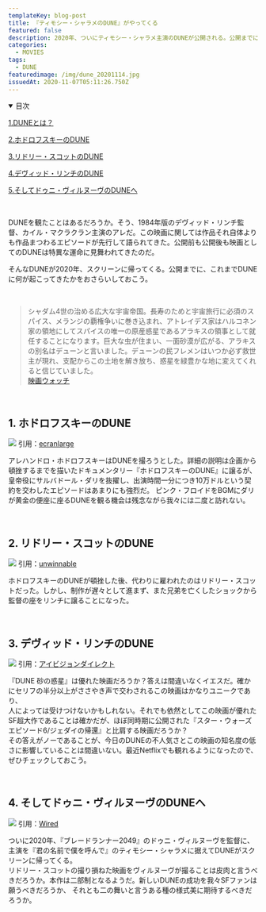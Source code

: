 ```yaml
---
templateKey: blog-post
title: 『ティモシー・シャラメのDUNE』がやってくる
featured: false
description: 2020年、ついにティモシー・シャラメ主演のDUNEが公開される。公開までに映画としてのDUNEが辿ってきた歴史をおさらいしておこう。
categories:
  - MOVIES
tags:
  - DUNE
featuredimage: /img/dune_20201114.jpg
issuedAt: 2020-11-07T05:11:26.750Z
---
```

<details open><summary>目次</summary>

[1.DUNEとは？](#1)

[2.ホドロフスキーのDUNE](#2)

[3.リドリー・スコットのDUNE](#3)

[4.デヴィッド・リンチのDUNE](#4)

[5.そしてドゥニ・ヴィルヌーヴのDUNEへ](#5)

</details>

<br>

<div id="1"></div>

DUNEを観たことはあるだろうか。そう、1984年版のデヴィッド・リンチ監督、カイル・マクラクラン主演のアレだ。この映画に関しては作品それ自体よりも作品まつわるエピソードが先行して語られてきた。公開前も公開後も映画としてのDUNEは特異な運命に見舞われてきたのだ。

そんなDUNEが2020年、スクリーンに帰ってくる。公開までに、これまでDUNEに何が起こってきたかをおさらいしておこう。

<br>

>シャダム4世の治める広大な宇宙帝国。長寿のためと宇宙旅行に必須のスパイス、メランジの覇権争いに巻き込まれ、アトレイデス家はハルコネン家の領地にしてスパイスの唯一の原産惑星であるアラキスの領事として就任することになります。巨大な虫が住まい、一面砂漠が広がる、アラキスの別名はデューンと言いました。デューンの民フレメンはいつか必ず救世主が現れ、支配からこの土地を解き放ち、惑星を緑豊かな地に変えてくれると信じていました。<br>
[映画ウォッチ](https://eiga-watch.com/dune/)

<br>

<div id="2"></div>

## 1. ホドロフスキーのDUNE


![](/img/dune_jow20201114.jpg)
引用：[ecranlarge](https://www.ecranlarge.com/films/953138-jodorowsky-s-dune/photos)
<br>

アレハンドロ・ホドロフスキーはDUNEを撮ろうとした。詳細の説明は企画から頓挫するまでを描いたドキュメンタリー『ホドロフスキーのDUNE』に譲るが、皇帝役にサルバドール・ダリを抜擢し、出演時間一分につき10万ドルという契約を交わしたエピソードはあまりにも強烈だ。
ピンク・フロイドをBGMにダリが黄金の便座に座るDUNEを観る機会は残念ながら我々には二度と訪れない。

<br>
<div id="3"></div>

## 2. リドリー・スコットのDUNE

![](/img/dune_rid20201114.jpg)
引用：[unwinnable](https://unwinnable.com/2014/04/24/a-conjuring-beyond-the-mountain/)
<br>

ホドロフスキーのDUNEが頓挫した後、代わりに雇われたのはリドリー・スコットだった。しかし、制作が遅々として進まず、また兄弟を亡くしたショックから監督の座をリンチに譲ることになった。

<br>

<div id="4"></div>

## 3. デヴィッド・リンチのDUNE
![](/img/dune_lyn20201114.jpg)
引用：[アイビジョンダイレクト](https://www.eye-vd-cl.net/esp/prd23.html)

『DUNE 砂の惑星』は優れた映画だろうか？答えは間違いなくイエスだ。確かにセリフの半分以上がささやき声で交わされるこの映画はかなりユニークであり、\
人によっては受けつけないかもしれない。それでも依然としてこの映画が優れたSF超大作であることは確かだが、ほぼ同時期に公開された『スター・ウォーズ エピソード6/ジェダイの帰還』と比肩する映画だろうか？\
その答えがノーであることが、今日のDUNEの不人気さとこの映画の知名度の低さに影響していることは間違いない。最近Netflixでも観れるようになったので、ぜひチェックしておこう。

<br>
<div id="5"></div>

## 4. そしてドゥニ・ヴィルヌーヴのDUNEへ
![](/img/dune_20201114.jpg)
引用：[Wired](https://wired.jp/2020/09/11/dune-first-trailer/)
<br>

ついに2020年、『ブレードランナー2049』のドゥニ・ヴィルヌーヴを監督に、主演を『君の名前で僕を呼んで』のティモシー・シャラメに据えてDUNEがスクリーンに帰ってくる。\
リドリー・スコットの撮り損ねた映画をヴィルヌーヴが撮ることは皮肉と言うべきだろうか。本作は二部制となるようだ。新しいDUNEの成功を我々SFファンは願うべきだろうか、
それとも二の舞いと言うある種の様式美に期待するべきだろうか。
